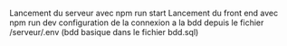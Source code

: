 Lancement du serveur avec npm run start
Lancement du front end avec npm run dev
configuration de la connexion a la bdd depuis le fichier /serveur/.env (bdd basique dans le fichier bdd.sql)
